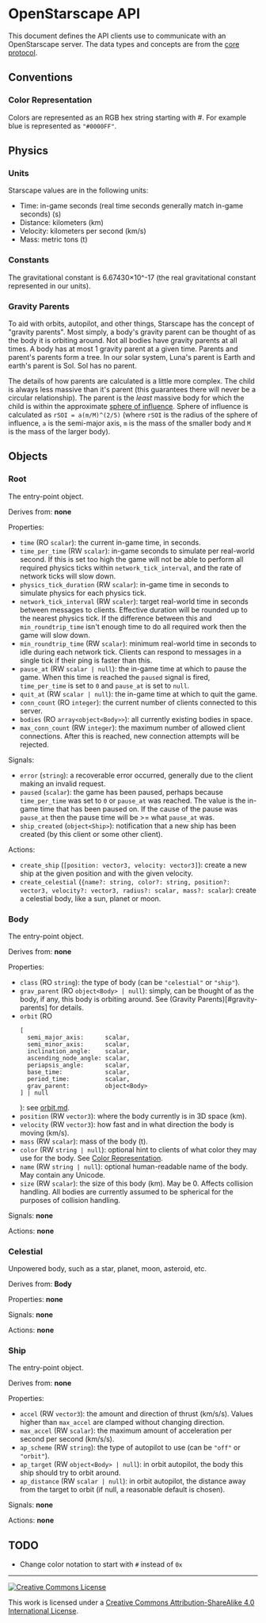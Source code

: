 # OpenStarscape API
This document defines the API clients use to communicate with an OpenStarscape server. The data types and concepts are from the [core protocol](core.md).

## Conventions
### Color Representation
Colors are represented as an RGB hex string starting with #. For example blue is represented as `"#0000FF"`.

## Physics
### Units
Starscape values are in the following units:
- Time: in-game seconds (real time seconds generally match in-game seconds) (s)
- Distance: kilometers (km)
- Velocity: kilometers per second (km/s)
- Mass: metric tons (t)

### Constants
The gravitational constant is 6.67430×10^-17 (the real gravitational constant represented in our units).

### Gravity Parents
To aid with orbits, autopilot, and other things, Starscape has the concept of "gravity parents". Most simply, a body's gravity parent can be thought of as the body it is orbiting around. Not all bodies have gravity parents at all times. A body has at most 1 gravity parent at a given time. Parents and parent's parents form a tree. In our solar system, Luna's parent is Earth and earth's parent is Sol. Sol has no parent.

The details of how parents are calculated is a little more complex. The child is always less massive than it's parent (this guarantees there will never be a circular relationship). The parent is the _least_ massive body for which the child is within the approximate [sphere of influence](https://en.wikipedia.org/wiki/Sphere_of_influence_(astrodynamics)). Sphere of influence is calculated as `rSOI = a(m/M)^(2/5)` (where `rSOI` is the radius of the sphere of influence, `a` is the semi-major axis, `m` is the mass of the smaller body and `M` is the mass of the larger body).

## Objects
### Root
The entry-point object.

Derives from: __none__

Properties:
- `time` (RO `scalar`): the current in-game time, in seconds.
- `time_per_time` (RW `scalar`): in-game seconds to simulate per real-world second. If this is set too high the game will not be able to perform all required physics ticks within `network_tick_interval`, and the rate of network ticks will slow down.
- `physics_tick_duration` (RW `scalar`): in-game time in seconds to simulate physics for each physics tick.
- `network_tick_interval` (RW `scaler`): target real-world time in seconds between messages to clients. Effective duration will be rounded up to the nearest physics tick. If the difference between this and `min_roundtrip_time` isn't enough time to do all required work then the game will slow down.
- `min_roundtrip_time` (RW `scalar`): minimum real-world time in seconds to idle during each network tick. Clients can respond to messages in a single tick if their ping is faster than this.
- `pause_at` (RW `scalar | null`): the in-game time at which to pause the game. When this time is reached the `paused` signal is fired, `time_per_time` is set to `0` and `pause_at` is set to `null`.
- `quit_at` (RW `scalar | null`): the in-game time at which to quit the game.
- `conn_count` (RO `integer`): the current number of clients connected to this server.
- `bodies` (RO `array<object<Body>>`): all currently existing bodies in space.
- `max_conn_count` (RW `integer`): the maximum number of allowed client connections. After this is reached, new connection attempts will be rejected.

Signals:
- `error` (`string`): a recoverable error occurred, generally due to the client making an invalid request.
- `paused` (`scalar`): the game has been paused, perhaps because `time_per_time` was set to `0` or `pause_at` was reached. The value is the in-game time that has been paused on. If the cause of the pause was `pause_at` then the pause time will be >= what `pause_at` was.
- `ship_created` (`object<Ship>`): notification that a new ship has been created (by this client or some other client).

Actions:
- `create_ship` (`[position: vector3, velocity: vector3]`): create a new ship at the given position and with the given velocity.
- `create_celestial` (`{name?: string, color?: string, position?: vector3, velocity?: vector3, radius?: scalar, mass?: scalar`): create a celestial body, like a sun, planet or moon.

### Body
The entry-point object.

Derives from: __none__

Properties:
- `class` (RO `string`): the type of body (can be `"celestial"` or `"ship"`).
- `grav_parent` (RO `object<Body> | null`): simply, can be thought of as the body, if any, this body is orbiting around. See (Gravity Parents)[#gravity-parents] for details.
- `orbit` (RO
    ```
    [
      semi_major_axis:      scalar,
      semi_minor_axis:      scalar,
      inclination_angle:    scalar,
      ascending_node_angle: scalar,
      periapsis_angle:      scalar,
      base_time:            scalar,
      period_time:          scalar,
      grav_parent:          object<Body>
    ] | null
    ```
    ): see [orbit.md](orbit.md).
- `position` (RW `vector3`): where the body currently is in 3D space (km).
- `velocity` (RW `vector3`): how fast and in what direction the body is moving (km/s).
- `mass` (RW `scalar`): mass of the body (t).
- `color` (RW `string | null`): optional hint to clients of what color they may use for the body. See [Color Representation](#color-representation).
- `name` (RW `string | null`): optional human-readable name of the body. May contain any Unicode.
- `size` (RW `scalar`): the size of this body (km). May be 0. Affects collision handling. All bodies are currently assumed to be spherical for the purposes of collision handling.

Signals: __none__

Actions: __none__

### Celestial
Unpowered body, such as a star, planet, moon, asteroid, etc.

Derives from: __Body__

Properties: __none__

Signals: __none__

Actions: __none__

### Ship
The entry-point object.

Derives from: __none__

Properties:
- `accel` (RW `vector3`): the amount and direction of thrust (km/s/s). Values higher than `max_accel` are clamped without changing direction.
- `max_accel` (RW `scalar`): the maximum amount of acceleration per second per second (km/s/s).
- `ap_scheme` (RW `string`): the type of autopilot to use (can be `"off"` or `"orbit"`).
- `ap_target` (RW `object<Body> | null`): in orbit autopilot, the body this ship should try to orbit around.
- `ap_distance` (RW `scalar | null`): in orbit autopilot, the distance away from the target to orbit (if null, a reasonable default is chosen).

Signals: __none__

Actions: __none__

## TODO
- Change color notation to start with `#` instead of `0x`

---

<a rel="license" href="http://creativecommons.org/licenses/by-sa/4.0/"><img alt="Creative Commons License" style="border-width:0" src="https://i.creativecommons.org/l/by-sa/4.0/88x31.png" /></a>

This work is licensed under a [Creative Commons Attribution-ShareAlike 4.0 International License](http://creativecommons.org/licenses/by-sa/4.0/).
